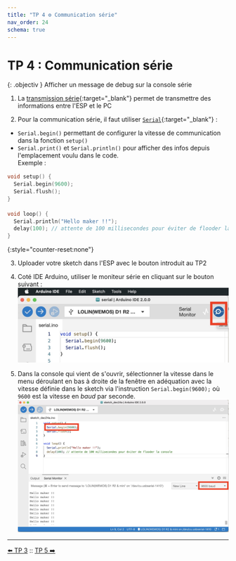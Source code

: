 ```yaml
---
title: "TP 4 ⚙️ Communication série"
nav_order: 24
schema: true
---
```


# TP 4 : Communication série

{: .objectiv }
Afficher un message de debug sur la console série

1. La [transmission série](https://fr.wikipedia.org/wiki/Transmission_s%C3%A9rie){:target="_blank"} permet de transmettre des informations entre l'ESP et le PC

2. Pour la communication série, il faut utiliser [`Serial`](https://www.arduino.cc/reference/en/language/functions/communication/serial/){:target="_blank"} :
  - `Serial.begin()` permettant de configurer la vitesse de communication dans la fonction `setup()`
  - `Serial.print()` et `Serial.println()` pour afficher des infos depuis l'emplacement voulu dans le code. <br> Exemple :

```c
void setup() {
  Serial.begin(9600);
  Serial.flush();
}

void loop() {
  Serial.println("Hello maker !!");
  delay(100); // attente de 100 millisecondes pour éviter de flooder la console
}
```

{:style="counter-reset:none"}

3. Uploader votre sketch dans l'ESP avec le bouton introduit au TP2

4. Coté IDE Arduino, utiliser le moniteur série en cliquant sur le bouton suivant :
![bouton](resources/tp4-bouton.jpg)

5. Dans la console qui vient de s'ouvrir, sélectionner la vitesse dans le menu déroulant en bas à droite de la fenêtre en adéquation avec la vitesse définie dans le sketch via l'instruction `Serial.begin(9600);` où `9600` est la vitesse en _baud_ par seconde.
![console](resources/tp4-serial.jpg)

----
[⬅️ TP 3](tp3.md) :: [TP 5 ➡️](tp5.md)
